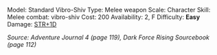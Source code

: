 Model: Standard Vibro-Shiv
Type: Melee weapon
Scale: Character
Skill: Melee combat: vibro-shiv
Cost: 200
Availability: 2, F
Difficulty: **Easy**
Damage: <u>STR+1D</u>

*Source: Adventure Journal 4 (page 119), Dark Force Rising Sourcebook (page 112)*